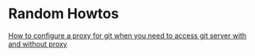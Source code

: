 # Random Howtos

[How to configure a proxy for git when you need to access git server with and without proxy](https://github.com/cgrail/howto/blob/master/git_proxy.md)
